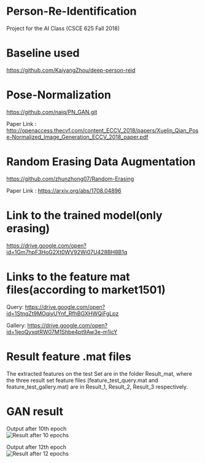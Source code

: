 # Person-Re-Identification
Project for the AI Class (CSCE 625 Fall 2018)

# Baseline used 
https://github.com/KaiyangZhou/deep-person-reid

# Pose-Normalization
https://github.com/naiq/PN_GAN.git

Paper Link : http://openaccess.thecvf.com/content_ECCV_2018/papers/Xuelin_Qian_Pose-Normalized_Image_Generation_ECCV_2018_paper.pdf

# Random Erasing Data Augmentation
https://github.com/zhunzhong07/Random-Erasing

Paper Link : https://arxiv.org/abs/1708.04896

# Link to the trained model(only erasing)
https://drive.google.com/open?id=1Gm7hpF3HoG2Xt0WV92Wi07U428BH8B1q

# Links to the feature mat files(according to market1501)
Query: https://drive.google.com/open?id=1StnqZt9MOqiyUYnf_RfhBGXHWQiFgLpz

Gallery: https://drive.google.com/open?id=1jeoQyxqtRW07M1Shbe4pt9Aw3e-m1icY
# Result feature .mat files
The extracted features on the test Set are in the folder Result_mat, where the three result set feature files (feature_test_query.mat and feature_test_gallery.mat) are in Result_1, Result_2, Result_3 respectively.

# GAN result
Output after 10th epoch <br>
![Result after 10 epochs](https://github.tamu.edu/aditya30394/Person-Re-Identification/blob/master/GAN_training_epoch_10.png)

Output after 12th epoch <br>
![Result after 12 epochs](https://github.tamu.edu/aditya30394/Person-Re-Identification/blob/master/GAN_training_epoch_12.png)
